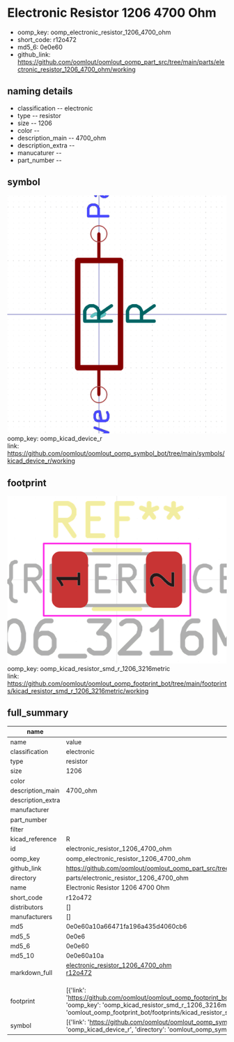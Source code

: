 # Electronic Resistor 1206 4700 Ohm

  
* oomp_key: oomp_electronic_resistor_1206_4700_ohm 
* short_code: r12o472
* md5_6: 0e0e60  
* github_link: https://github.com/oomlout/oomlout_oomp_part_src/tree/main/parts/electronic_resistor_1206_4700_ohm/working  
## naming details
* classification -- electronic
* type -- resistor
* size -- 1206
* color -- 
* description_main -- 4700_ohm
* description_extra -- 
* manucaturer -- 
* part_number -- 



## symbol

![](symbol/0/working/working_600.png)  
oomp_key: oomp_kicad_device_r  
link: https://github.com/oomlout/oomlout_oomp_symbol_bot/tree/main/symbols/kicad_device_r/working  

## footprint

![](footprint/0/working/working_600.png)  
oomp_key: oomp_kicad_resistor_smd_r_1206_3216metric  
link: https://github.com/oomlout/oomlout_oomp_footprint_bot/tree/main/footprints/kicad_resistor_smd_r_1206_3216metric/working  

## full_summary
| name | value | 
| --- | --- | 
| name | value | 
| classification | electronic | 
| type | resistor | 
| size | 1206 | 
| color |  | 
| description_main | 4700_ohm | 
| description_extra |  | 
| manufacturer |  | 
| part_number |  | 
| filter |  | 
| kicad_reference | R | 
| id | electronic_resistor_1206_4700_ohm | 
| oomp_key | oomp_electronic_resistor_1206_4700_ohm | 
| github_link | https://github.com/oomlout/oomlout_oomp_part_src/tree/main/parts/electronic_resistor_1206_4700_ohm/working | 
| directory | parts/electronic_resistor_1206_4700_ohm | 
| name | Electronic Resistor 1206 4700 Ohm | 
| short_code | r12o472 | 
| distributors | [] | 
| manufacturers | [] | 
| md5 | 0e0e60a10a66471fa196a435d4060cb6 | 
| md5_5 | 0e0e6 | 
| md5_6 | 0e0e60 | 
| md5_10 | 0e0e60a10a | 
| markdown_full | [electronic_resistor_1206_4700_ohm](https://github.com/oomlout/oomlout_oomp_part_src/tree/main/parts/electronic_resistor_1206_4700_ohm/working)<br>[r12o472](https://github.com/oomlout/oomlout_oomp_part_src/tree/main/parts/electronic_resistor_1206_4700_ohm/working)<br><br> | 
| footprint | [{'link': 'https://github.com/oomlout/oomlout_oomp_footprint_bot/tree/main/foootprntss/kicad_resistor_smd_r_1206_3216metric', 'oomp_key': 'oomp_kicad_resistor_smd_r_1206_3216metric', 'directory': 'oomlout_oomp_footprint_bot/footprints/kicad_resistor_smd_r_1206_3216metric//working/working.kicad_mod'}] | 
| symbol | [{'link': 'https://github.com/oomlout/oomlout_oomp_symbol_bot/tree/main/symbols/kicad_device_r', 'oomp_key': 'oomp_kicad_device_r', 'directory': 'oomlout_oomp_symbol_bot/symbols/kicad_device_r//working/working.kicad_sym'}] | 
